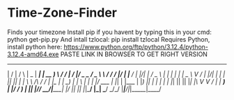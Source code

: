 # Time-Zone-Finder
Finds your timezone
Install pip if you havent by typing this in your cmd:
python get-pip.py
And intall tzlocal:
pip install tzlocal
Requires Python, install python here: https://www.python.org/ftp/python/3.12.4/python-3.12.4-amd64.exe
PASTE LINK IN BROWSER TO GET RIGHT VERSION



  __  __    _    ____  _____   ______   __  __  __  ___ _____ _____        _____ ____  _ ____  _____ 
 |  \/  |  / \  |  _ \| ____| | __ ) \ / / |  \/  |/ _ \_   _/ _ \ \      / /_ _/ ___|/ |___ \|___ / 
 | |\/| | / _ \ | | | |  _|   |  _ \\ V /  | |\/| | | | || || | | \ \ /\ / / | |\___ \| | __) | |_ \ 
 | |  | |/ ___ \| |_| | |___  | |_) || |   | |  | | |_| || || |_| |\ V  V /  | | ___) | |/ __/ ___) |
 |_|  |_/_/   \_\____/|_____| |____/ |_|   |_|  |_|\___/ |_| \___/  \_/\_/  |___|____/|_|_____|____/ 

                                                                                                     
